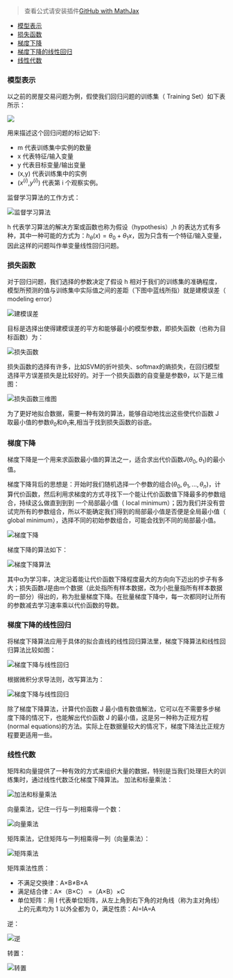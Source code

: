 > 查看公式请安装插件[GitHub with MathJax](https://chrome.google.com/webstore/detail/github-with-mathjax/ioemnmodlmafdkllaclgeombjnmnbima)

<!-- TOC -->

- [模型表示](#模型表示)
- [损失函数](#损失函数)
- [梯度下降](#梯度下降)
- [梯度下降的线性回归](#梯度下降的线性回归)
- [线性代数](#线性代数)

<!-- /TOC -->

### 模型表示
以之前的房屋交易问题为例，假使我们回归问题的训练集（ Training Set）如下表所示：

![](image/2-1.png)

用来描述这个回归问题的标记如下:
- m 代表训练集中实例的数量
- x 代表特征/输入变量
- y 代表目标变量/输出变量
- (x,y) 代表训练集中的实例
- ($x^{(i)}$,$y^{(i)}$) 代表第 i 个观察实例。

监督学习算法的工作方式：

![监督学习算法](image/2-2.png)

h 代表学习算法的解决方案或函数也称为假设（hypothesis）,h
 的表达方式有多种，其中一种可能的方式为：$h_θ(x)=θ_0+θ_1 x$，因为只含有一个特征/输入变量，因此这样的问题叫作单变量线性回归问题。

### 损失函数
对于回归问题，我们选择的参数决定了假设 h 相对于我们的训练集的准确程度，模型所预测的值与训练集中实际值之间的差距（下图中蓝线所指）就是建模误差（ modeling error）

![建模误差](image/2-3.png)

目标是选择出使得建模误差的平方和能够最小的模型参数，即损失函数（也称为目标函数）为：

![损失函数](image/2-4.png)

损失函数的选择有许多，比如SVM的折叶损失、softmax的熵损失，在回归模型选择平方误差损失是比较好的。对于一个损失函数的自变量是参数θ，以下是三维图：

![损失函数三维图](image/2-5.png)

为了更好地拟合数据，需要一种有效的算法，能够自动地找出这些使代价函数 J 取最小值的参数$θ_0$和$θ_1$来,相当于找到损失函数的谷底。

### 梯度下降
梯度下降是一个用来求函数最小值的算法之一，适合求出代价函数$J(θ_0,θ_1)$的最小值。

梯度下降背后的思想是：开始时我们随机选择一个参数的组合$(θ_0,θ_1,...,θ_n)$，计算代价函数，然后利用求梯度的方式寻找下一个能让代价函数值下降最多的参数组合，持续这么做直到到到
一个局部最小值（ local minimum）；因为我们并没有尝试完所有的参数组合，所以不能确定我们得到的局部最小值是否便是全局最小值（ global minimum），选择不同的初始参数组合，可能会找到不同的局部最小值。

![梯度下降](image/2-6.png)

梯度下降的算法如下：

![梯度下降算法](image/2-7.png)

其中α为学习率，决定沿着能让代价函数下降程度最大的方向向下迈出的步子有多大；损失函数J是由m个数据（此处指所有样本数据，改为小批量指所有样本数据的一部分）得出的，称为批量梯度下降。在批量梯度下降中，每一次都同时让所有的参数减去学习速率乘以代价函数的导数。

### 梯度下降的线性回归
将梯度下降算法应用于具体的拟合直线的线性回归算法里，梯度下降算法和线性回归算法比较如图：

![梯度下降与线性回归](image/2-8.png)

根据微积分求导法则，改写算法为：

![梯度下降与线性回归](image/2-9.png)

除了梯度下降算法，计算代价函数 J 最小值有数值解法，它可以在不需要多步梯度下降的情况下，也能解出代价函数 J 的最小值，这是另一种称为正规方程(normal equations)的方法。实际上在数据量较大的情况下，梯度下降法比正规方程要更适用一些。

### 线性代数
矩阵和向量提供了一种有效的方式来组织大量的数据，特别是当我们处理巨大的训练集时，通过线性代数泛化梯度下降算法。
加法和标量乘法：

![加法和标量乘法](image/2-10.png)

向量乘法，记住一行与一列相乘得一个数：

![向量乘法](image/2-11.png)

矩阵乘法，记住矩阵与一列相乘得一列（向量乘法）：

![矩阵乘法](image/2-12.png)

矩阵乘法性质：
- 不满足交换律：A×B≠B×A
- 满足结合律：A×（B×C） =（A×B）×C
- 单位矩阵：用 I 代表单位矩阵，从左上角到右下角的对角线（称为主对角线）上的元素均为 1 以外全都为 0，满足性质：AI=IA=A

逆：

![逆](image/2-13.png)

转置：

![转置](image/2-14.png)